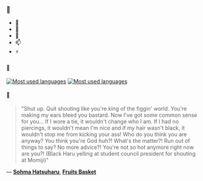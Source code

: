 ### 👋

- 🔭
- 🌱
- 💬
- 📫
- ⚡

#### 🧏

[![Most used languages](https://github-readme-stats-aynah.vercel.app/api/top-langs/?username=aynh&theme=solarized-dark&langs_count=6&layout=compact&hide_title=true)](https://github.com/anuraghazra/github-readme-stats#gh-dark-mode-only)
[![Most used languages](https://github-readme-stats-aynah.vercel.app/api/top-langs/?username=aynh&theme=solarized-light&langs_count=6&layout=compact&hide_title=true)](https://github.com/anuraghazra/github-readme-stats#gh-light-mode-only)

#### 💬

> "Shut up. Quit shouting like you're king of the figgin' world. You're making my ears bleed you bastard. Now I've got some common sense for you... If I wore a tie, it wouldn't change who I am. If I had no piercings, it wouldn't mean I'm nice and if my hair wasn't black, it wouldn't stop me from kicking your ass! Who do you think you are anyway? You think you're God huh?! What's the matter?! Run out of things to say? No more advice?! You're not so hot anymore right now are you?! (Black Haru yelling at student council president for shouting at Momiji)"

&mdash; [**Sohma Hatsuharu**](https://myanimelist.net/character.php?q=Sohma%20Hatsuharu&cat=character), [**Fruits Basket**](https://myanimelist.net/search/all?q=Fruits%20Basket&cat=all)

